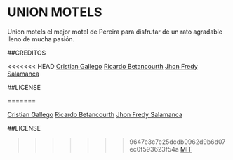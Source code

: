 
# UNION MOTELS

Union motels el mejor motel de Pereira para disfrutar de un rato agradable 
lleno de mucha pasión.




##CREDITOS

<<<<<<< HEAD
[Cristian Gallego](https://www.facebook.com/cristian.gallego.161)
[Ricardo Betancourth](https://www.facebook.com/ricardo.betancourth.3?fref=pb&hc_location=profile_browser)
[Jhon Fredy Salamanca](https://www.facebook.com/jhonfre1994?pnref=friends.search)

##LICENSE

=======


[Cristian Gallego](https://www.facebook.com/cristian.gallego.161)
[Ricardo Betancourth](https://www.facebook.com/ricardo.betancourth.3?fref=pb&hc_location=profile_browser)
[Jhon Fredy Salamanca](https://www.facebook.com/jhonfre1994?pnref=friends.search)




##LICENSE



>>>>>>> 9647e3c7e25dcdb0962d9b6d07ec0f593623f54a
[MIT](https://opensource.org/licenses/MIT)
